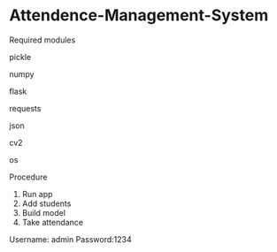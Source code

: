 # Attendence-Management-System


Required modules 

 pickle

 numpy 

 flask

 requests

 json

 cv2

 os

Procedure

1. Run app
2. Add students
3. Build model
4. Take attendance 

Username: admin 
Password:1234
